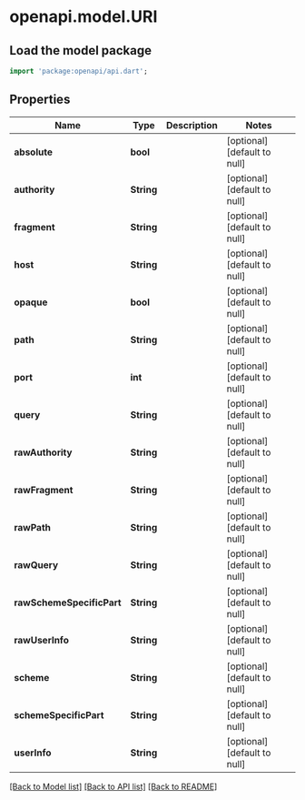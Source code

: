 # openapi.model.URI

## Load the model package
```dart
import 'package:openapi/api.dart';
```

## Properties
Name | Type | Description | Notes
------------ | ------------- | ------------- | -------------
**absolute** | **bool** |  | [optional] [default to null]
**authority** | **String** |  | [optional] [default to null]
**fragment** | **String** |  | [optional] [default to null]
**host** | **String** |  | [optional] [default to null]
**opaque** | **bool** |  | [optional] [default to null]
**path** | **String** |  | [optional] [default to null]
**port** | **int** |  | [optional] [default to null]
**query** | **String** |  | [optional] [default to null]
**rawAuthority** | **String** |  | [optional] [default to null]
**rawFragment** | **String** |  | [optional] [default to null]
**rawPath** | **String** |  | [optional] [default to null]
**rawQuery** | **String** |  | [optional] [default to null]
**rawSchemeSpecificPart** | **String** |  | [optional] [default to null]
**rawUserInfo** | **String** |  | [optional] [default to null]
**scheme** | **String** |  | [optional] [default to null]
**schemeSpecificPart** | **String** |  | [optional] [default to null]
**userInfo** | **String** |  | [optional] [default to null]

[[Back to Model list]](../README.md#documentation-for-models) [[Back to API list]](../README.md#documentation-for-api-endpoints) [[Back to README]](../README.md)


